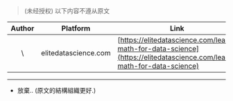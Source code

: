 > (未经授权) 以下内容不遵从原文

| Author | Platform | Link | 
| :---: | :---: | --- | 
| \ | elitedatascience.com | [https://elitedatascience.com/learn-math-for-data-science](https://elitedatascience.com/learn-math-for-data-science) |

-----------------

- 放棄.. (原文的結構組織更好.)